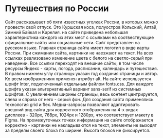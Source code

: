 # **Путешествия по России**
Сайт рассказывает об пяти известных уголках России, в которых можно провести свой отпуск. Это Куршская коса, полуостров Кольский, Алтай, Зимний Байкал и Карелия. на сайте приведена небольшая характеристика каждого из этих мест с ссылками на 
соотвествующие официальные сайты или социальные сети. Сайт представлен на русском языке. Главная страница сайта имеет логотип в виде карты России. При сжимании сайта, картинки не наезжают на текст. На всех ссылках реализовано изменение цвета с белого на светло-серый при наведении. Все ссылки переходят на внешние сайты, в том числе ресурсы Яндекс - карты, погода, расписание, календарь и путешествия. В правом нижнем углу страницы указан год создания страницы и автор. Ко всем изображениям применен атрибут alt. На сайте используется шрифт Inter, подключенный отдельным файлом fonts.css. Для каждого шрифта указан альтернативный вариант sans-serif из системных шрифтов. С увеличением ширины страницы, весь контент центрируется, слева и справа от него - серый фон. Для создания сайта применялись технология grid и flex. Медиа-запросы позволяют адаптировать внешний вид сайта для корректного отображения на 4-х видах дисплеев - 320px, 768px, 1024px и 1280px, что соответствует макету в Figma. На промежуточных точках информация на сайте отображается корректно - картинки не накладываются на текст, элементы не выходят за пределы своего блока по ширине. Высота блоков не фиксируется.




